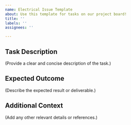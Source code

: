```yaml
---
name: Electrical Issue Template
about: Use this template for tasks on our project board!
title: ''
labels: ''
assignees: ''

---
```


## Task Description
(Provide a clear and concise description of the task.)

## Expected Outcome
(Describe the expected result or deliverable.)

## Additional Context
(Add any other relevant details or references.)
